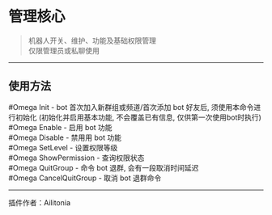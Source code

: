# 管理核心
> 机器人开关、维护、功能及基础权限管理<br/>
> 仅限管理员或私聊使用

---
## 使用方法
\#Omega Init - bot 首次加入新群组或频道/首次添加 bot 好友后, 须使用本命令进行初始化 (初始化并启用基本功能, 不会覆盖已有信息, 仅供第一次使用bot时执行)<br/>
\#Omega Enable - 启用 bot 功能<br/>
\#Omega Disable - 禁用用 bot 功能<br/>
\#Omega SetLevel <PermissionLevel> - 设置权限等级<br/>
\#Omega ShowPermission - 查询权限状态<br/>
\#Omega QuitGroup - 命令 bot 退群, 会有一段取消时间延迟<br/>
\#Omega CancelQuitGroup - 取消 bot 退群命令

---
插件作者：Ailitonia